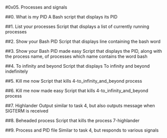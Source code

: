 #0x05. Processes and signals

##0. What is my PID
A Bash script that displays its PID

##1. List your processes 
Script that displays a list of currently running processes

##2. Show your Bash PID
Script that displays line containing the bash word

##3. Show your Bash PID made easy
Script that displays the PID, along with the process name, of processes which name contains the word bash

##4. To infinity and beyond
Script that displays To infinity and beyond indefinitely

##5. Kill me now
Script that kills 4-to_infinity_and_beyond process

##6. Kill me now made easy
Script that kills 4-to_infinity_and_beyond process

##7. Highlander
Output similar to task 4, but also outputs message when SIGTERM is received

##8. Beheaded process
Script that kills the process 7-highlander

##9. Process and PID file
Similar to task 4, but responds to various signals

